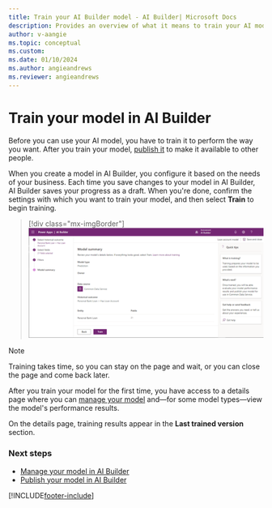 ```yaml
---
title: Train your AI Builder model - AI Builder| Microsoft Docs
description: Provides an overview of what it means to train your AI model, and provides steps to do so
author: v-aangie
ms.topic: conceptual
ms.custom: 
ms.date: 01/10/2024
ms.author: angieandrews
ms.reviewer: angieandrews
---
```


# Train your model in AI Builder

Before you can use your AI model, you have to train it to perform the way you want. After you train your model, [publish it](publish-model.md) to make it available to other people.

When you create a model in AI Builder, you configure it based on the needs of your business. Each time you save changes to your model in AI Builder, AI Builder saves your progress as a draft. When you're done, confirm the settings with which you want to train your model, and then select **Train** to begin training.

> [!div class="mx-imgBorder"]
> ![Train your model screen.](media/train-model.png "Train your model screen")

> [!NOTE]
> Training takes time, so you can stay on the page and wait, or you can close the page and come back later.

After you train your model for the first time, you have access to a details page where you can [manage your model](manage-model.md) and&mdash;for some model types&mdash;view the model's performance results.

On the details page, training results appear in the **Last trained version** section.

### Next steps

- [Manage your model in AI Builder](manage-model.md)
- [Publish your model in AI Builder](publish-model.md)


[!INCLUDE[footer-include](includes/footer-banner.md)]